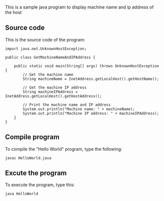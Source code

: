 This is a sample java program to display machine name and ip address of the host

## Source code

This is the source code of the program:

```import java.net.InetAddress;
import java.net.UnknownHostException;

public class GetMachineNameAndIPAddress {

    public static void main(String[] args) throws UnknownHostException {
        // Get the machine name
        String machineName = InetAddress.getLocalHost().getHostName();

        // Get the machine IP address
        String machineIPAddress = InetAddress.getLocalHost().getHostAddress();

        // Print the machine name and IP address
        System.out.println("Machine name: " + machineName);
        System.out.println("Machine IP address: " + machineIPAddress);
    }
}
```

## Compile program

To compile the "Hello World" program, type the following:

```console
javac HelloWorld.java
```

## Excute the program

To execute the program, type this:

```console
java HelloWorld
```


